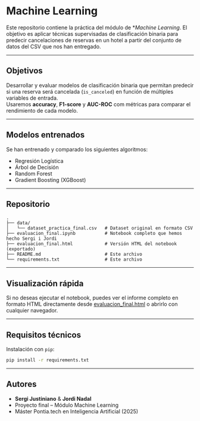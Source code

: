 # Machine Learning 

Este repositorio contiene la práctica del módulo de **Machine Learning*. 
El objetivo es aplicar técnicas supervisadas de clasificación binaria para predecir cancelaciones de reservas en un hotel a partir del conjunto de datos del CSV que nos han entregado.

---

## Objetivos

Desarrollar y evaluar modelos de clasificación binaria que permitan predecir si una reserva será cancelada (`is_canceled`) en función de múltiples variables de entrada.  
Usaremos **accuracy**, **F1-score** y **AUC-ROC** com métricas para comparar el rendimiento de cada modelo.

---

## Modelos entrenados

Se han entrenado y comparado los siguientes algoritmos:

- Regresión Logística
- Árbol de Decisión
- Random Forest
- Gradient Boosting (XGBoost)

---

## Repositorio

```
.
├── data/
│   └── dataset_practica_final.csv   # Dataset original en formato CSV
├── evaluacion_final.ipynb           # Notebook completo que hemos hecho Sergi i Jordi
├── evaluacion_final.html            # Versión HTML del notebook (exportado)
├── README.md                        # Este archivo
└── requirements.txt                 # Este archivo
```

---

## Visualización rápida

Si no deseas ejecutar el notebook, puedes ver el informe completo en formato HTML directamente desde [evaluacion_final.html](./evaluacion_final.html) o abrirlo con cualquier navegador.

---

## Requisitos técnicos

Instalación con `pip`:

```bash
pip install -r requirements.txt
```

---

## Autores

- **Sergi Justiniano** & **Jordi Nadal**  
- Proyecto final – Módulo Machine Learning  
- Máster Pontia.tech en Inteligencia Artificial (2025)

